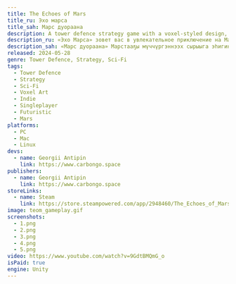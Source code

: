 ```yaml
---
title: The Echoes of Mars
title_ru: Эхо марса
title_sah: Марс дуораана
description: A tower defence strategy game with a voxel-styled design, set against the backdrop of a futuristic Martian landscape.
description_ru: «Эхо Марса» зовет вас в увлекательное приключение на Марсе. В 2137 году группа ученых сталкивается с большим сюрпризом. Древние существа, долго заточенные во льдах в кратере Королёва, начинают атаковать исследовательскую базу. В этой игре вам нужно быстро действовать и разрабатывать умные стратегии, чтобы защитить базу и раскрыть секреты Красной планеты.
description_sah: «Марс дуораана» Марстааҕы мүччүргэннээх сырыыга эһигини ыҥырар. 2137 сылга учуонайдар бөлөхтөрө улахан соһуччу түгэни көрсөллөр. Королев кратерын мууһугар өр кэм хаайыллан сыппыт былыргы харамайдар чинчийэр тирэххэ саба түһэллэр. Бу оонньууга тирэҕи көмүскээри уонна Кыһыл планета кистэлэҥнэрин арыйаары түргэнник дьайан өйдөөх стратегиялары ырытан оҥоруоххун наада.
released: 2024-05-28
genre: Tower Defence, Strategy, Sci-Fi
tags:
  - Tower Defence
  - Strategy
  - Sci-Fi
  - Voxel Art
  - Indie
  - Singleplayer
  - Futuristic
  - Mars
platforms:
  - PC
  - Mac
  - Linux
devs:
  - name: Georgii Antipin
    link: https://www.carbongo.space
publishers:
  - name: Georgii Antipin
    link: https://www.carbongo.space
storeLinks:
  - name: Steam
    link: https://store.steampowered.com/app/2948460/The_Echoes_of_Mars
image: teom_gameplay.gif
screenshots:
  - 1.png
  - 2.png
  - 3.png
  - 4.png
  - 5.png
video: https://www.youtube.com/watch?v=9GdtBMQmG_o
isPaid: true
engine: Unity
---
```

